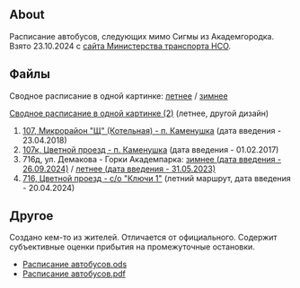 ## About

Расписание автобусов, следующих мимо Сигмы из Академгородка. Взято 23.10.2024 с [сайта Министерства транспорта НСО](https://mintrans.nso.ru/page/609). 

## Файлы

Сводное расписание в одной картинке: [летнее](assets/timetable-cheatsheet-summer.jpg) / [зимнее](assets/timetable-cheatsheet-winter.jpg)

[Сводное расписание в одной картинке (2)](assets/timetable-cheatsheet-2.jpg) (летнее, другой дизайн)

1. [107, Микрорайон "Щ" (Котельная) - п. Каменушка](assets/bus_107.pdf) (дата введения - 23.04.2018)
2. [107к, Цветной проезд - п. Каменушка](assets/bus_107k.pdf) (дата введения - 01.02.2017)
3. 716д, ул. Демакова - Горки Академпарка: [зимнее (дата введения - 26.09.2024)](assets/bus_716d_winter.pdf) / [летнее (дата введения - 31.05.2023)](assets/bus_716d_summer.pdf)
4. [716, Цветной проезд - с/о "Ключи 1"](assets/bus_716.pdf) (летний маршрут, дата введения - 20.04.2024)

## Другое 

Создано кем-то из жителей. Отличается от официального. Содержит субъективные оценки прибытия на промежуточные остановки.

- [Расписание автобусов.ods](assets/timetable-buses.ods)
- [Расписание автобусов.pdf](assets/timetable-buses.pdf)
